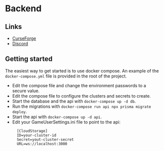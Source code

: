 # Backend

## Links
- [CurseForge](https://www.curseforge.com/ark-survival-ascended/mods/cloud-storage)
- [Discord](https://discord.com/invite/K4a4DvZak5)

## Getting started

The easiest way to get started is to use docker compose.
An example of the `docker-compose.yml` file is provided in the root of the project.
- Edit the compose file and change the environment passwords to a secure value.
- Edit the compose file to configure the clusters and secrets to create.
- Start the database and the api with `docker-compose up -d db`.
- Run the migrations with `docker-compose run api npx prisma migrate deploy`.
- Start the api with `docker-compose up -d api`.
- Edit your GameUserSettings.ini file to point to the api:
  ```
    [CloudStorage]
    ID=your-cluster-id
    Secret=yout-cluster-secret
    URL=ws://localhost:3000
  ```

